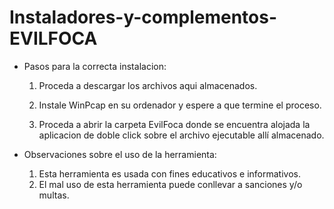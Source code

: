# Instaladores-y-complementos-EVILFOCA

* Pasos para la correcta instalacion:

     1. Proceda a descargar los archivos aqui almacenados.

     2. Instale WinPcap en su ordenador y espere a que termine el proceso.
 
     3. Proceda a abrir la carpeta EvilFoca donde se encuentra alojada la aplicacion de doble click sobre el archivo ejecutable allí almacenado.

* Observaciones sobre el uso de la herramienta:

     1. Esta herramienta es usada con fines educativos e informativos.
     2. El mal uso de esta herramienta puede conllevar a sanciones y/o multas. 

